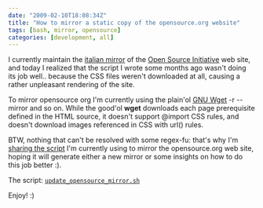 ```yaml
---
date: "2009-02-10T18:08:34Z"
title: "How to mirror a static copy of the opensource.org website"
tags: [bash, mirror, opensource]
categories: [development, all]
---
```


I currently maintain the [italian mirror](http://opensource.antifork.org/) of
the [Open Source Initiative](http://opensource.org/) web site, and today I
realized that the script I wrote some months ago wasn't doing its job well..
because the CSS files weren't downloaded at all, causing a rather unpleasant
rendering of the site.

To mirror opensource org I'm currently using the plain'ol [GNU
Wget](http://www.gnu.org/software/wget/) -r --mirror and so on. While the
good'ol **wget** downloads each page prerequisite defined in the HTML source,
it doesn't support @import CSS rules, and doesn't download images referenced in
CSS with url() rules.

BTW, nothing that can't be resolved with some regex-fu: that's why I'm [sharing
the script](http://gist.github.com/61474) I'm currently using to mirror the
opensource.org web site, hoping it will generate either a new mirror or some
insights on how to do this job better :).

The script: [`update_opensource_mirror.sh`](http://gist.github.com/61474)

Enjoy! :)
